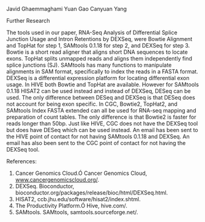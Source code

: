 Javid Ghaemmaghami 
Yuan Gao
Canyuan Yang

Further Research

The tools used in our paper, RNA-Seq Analysis of Differential Splice Junction Usage and Intron Retentions by DEXSeq, were Bowtie Alignment and TopHat for step 1, SAMtools 0.1.18 for step 2, and DEXSeq for step 3. Bowtie is a short read aligner that aligns short DNA sequences to locate exons. TopHat splits unmapped reads and aligns them independently find splice junctions (SJ). SAMtools has many functions to manipulate alignments in SAM format, specifically to index the reads in a FASTA format. DEXSeq is a differential expression platform for locating differential exon usage. In HIVE both Bowtie and TopHat are available. However for SAMtools 0.1.18 HISAT2 can be used instead and instead of DEXSeq, DESeq can be used. The only difference between DESeq and DEXSeq is that DESeq does not account for being exon specific. In CGC, Bowtie2, TopHat2, and SAMtools Index FASTA extended can all be used for RNA-seq mapping and preparation of count tables. The only difference is that Bowtie2 is faster for reads longer than 50bp. Just like HIVE, CGC does not have the DEXSeq tool but does have DESeq which can be used instead. An email has been sent to the HIVE point of contact for not having SAMtools 0.1.18 and DEXSeq. An email has also been sent to the CGC point of contact for not having the DEXSeq tool. 





References: 
1) Cancer Genomics Cloud.Ó Cancer Genomics Cloud, www.cancergenomicscloud.org/.
2) DEXSeq. Bioconductor, bioconductor.org/packages/release/bioc/html/DEXSeq.html.
3) HISAT2, ccb.jhu.edu/software/hisat2/index.shtml.
4) The Productivity Platform.Ó Hive, hive.com/.
5) SAMtools. SAMtools, samtools.sourceforge.net/.



